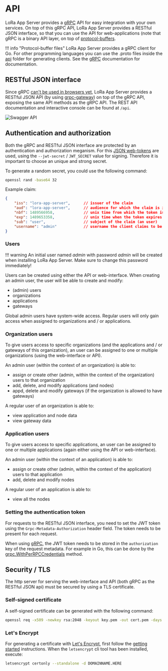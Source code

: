 # API

LoRa App Server provides a [gRPC](http://www.grpc.io/) API for easy integration
with your own services. On top of this gRPC API, LoRa App Server provides a
RESTful JSON interface, so that you can use the API for web-applications
(note that gRPC is a binary API layer, on top of
[protocol-buffers](https://developers.google.com/protocol-buffers/).

!!! info "Protocol-buffer files"
    LoRa App Server provides a gRPC client for Go. For other programming languages
    you can use the .proto files inside the [api](https://github.com/brocaar/lora-app-server/tree/master/api)
    folder for generating clients. See the [gRPC](http://www.grpc.io/) documentation
    for documentation.

## RESTful JSON interface

Since gRPC [can't be used in browsers yet](http://www.grpc.io/faq/), LoRa App
Server provides a RESTful JSON API (by using [grpc-gateway](https://github.com/grpc-ecosystem/grpc-gateway))
on top of the gRPC API, exposing the same API methods as the gRPC API.
The REST API documentation and interactive console can be found at `/api`.

![Swagger API](img/swagger.png)

## Authentication and authorization

Both the gRPC and RESTful JSON interface are protected by an authentication
and authorization meganism. For this [JSON web-tokens](https://jwt.io) are
used, using the `--jwt-secret` / `JWT_SECRET` value for signing. Therefore
it is important to choose an unique and strong secret.

To generate a random secret, you could use the following command:

```bash
openssl rand -base64 32
```

Example claim:

```json
{
	"iss": "lora-app-server",      // issuer of the claim
	"aud": "lora-app-server",      // audience for which the claim is intended
	"nbf": 1489566958,             // unix time from which the token is valid
	"exp": 1489653358,             // unix time when the token expires
	"sub": "user",                 // subject of the claim (an user)
	"username": "admin"            // username the client claims to be
}
```

### Users

!!! warning
	An initial user named *admin* with password *admin* will be created when
	installing LoRa App Server. Make sure to change this password immediately!

Users can be created using either the API or web-interface. When creating
an admin user, the user will be able to create and modify:

* (admin) users
* organizations
* applications
* gateways

Global admin users have system-wide access. Regular users will only gain access
when assigned to organizations and / or applications.

### Organization users

To give users access to specific organizations (and the applications and / or
gateways of this organization), an user can be assigned to one or multiple
organizations (using the web-interface or API).

An admin user (within the context of an organization) is able to:

- assign or create other (admin, within the context of the organization) users to that organization
- add, delete, and modify applications (and nodes)
- appd, delete and modify gateways (if the organization is allowed to have
  gateways)

A regular user of an organization is able to:

- view application and node data
- view gateway data

### Application users

To give users access to specific applications, an user can be assigned to
one or multiple applications (again either using the API or web-interface).

An admin user (within the context of an application) is able to:

- assign or create other (admin, within the context of the application) users to that application
- add, delete and modify nodes

A regular user of an application is able to:

- view all the nodes

### Setting the authentication token

For requests to the RESTful JSON interface, you need to set the JWT token
using the `Grpc-Metadata-Authorization` header field. The token needs to
be present for each request.

When using [gRPC](http://grpc.io/), the JWT token needs to be stored in the
`authorization` key of the request metadata. For example in Go, this can be
done by the [grpc.WithPerRPCCredentials](https://godoc.org/google.golang.org/grpc#WithPerRPCCredentials)
method.

## Security / TLS

The http server for serving the web-interface and API (both gRPC as the
RESTful JSON api) must be secured by using a TLS certificate.

### Self-signed certificate

A self-signed certificate can be generated with the following command:

```bash
openssl req -x509 -newkey rsa:2048 -keyout key.pem -out cert.pem -days 90 -nodes
```

### Let's Encrypt

For generating a certificate with [Let's Encrypt](https://letsencrypt.org/),
first follow the [getting started](https://letsencrypt.org/getting-started/)
instructions. When the `letsencrypt` cli tool has been installed, execute:

```bash
letsencrypt certonly --standalone -d DOMAINNAME.HERE 
```
